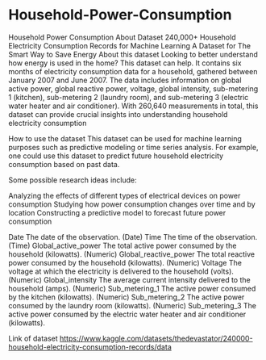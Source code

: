 # Household-Power-Consumption
Household Power Consumption
About Dataset
240,000+ Household Electricity Consumption Records for Machine Learning
A Dataset for The Smart Way to Save Energy
About this dataset
Looking to better understand how energy is used in the home? This dataset can help. It contains six months of electricity consumption data for a household, gathered between January 2007 and June 2007. The data includes information on global active power, global reactive power, voltage, global intensity, sub-metering 1 (kitchen), sub-metering 2 (laundry room), and sub-metering 3 (electric water heater and air conditioner). With 260,640 measurements in total, this dataset can provide crucial insights into understanding household electricity consumption

How to use the dataset
This dataset can be used for machine learning purposes such as predictive modeling or time series analysis. For example, one could use this dataset to predict future household electricity consumption based on past data.

Some possible research ideas include:

Analyzing the effects of different types of electrical devices on power consumption
Studying how power consumption changes over time and by location
Constructing a predictive model to forecast future power consumption

Date	The date of the observation. (Date)
Time	The time of the observation. (Time)
Global_active_power	The total active power consumed by the household (kilowatts). (Numeric)
Global_reactive_power	The total reactive power consumed by the household (kilowatts). (Numeric)
Voltage	The voltage at which the electricity is delivered to the household (volts). (Numeric)
Global_intensity	The average current intensity delivered to the household (amps). (Numeric)
Sub_metering_1	The active power consumed by the kitchen (kilowatts). (Numeric)
Sub_metering_2	The active power consumed by the laundry room (kilowatts). (Numeric)
Sub_metering_3	The active power consumed by the electric water heater and air conditioner (kilowatts). 

Link of dataset https://www.kaggle.com/datasets/thedevastator/240000-household-electricity-consumption-records/data
